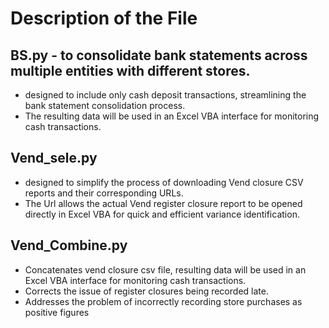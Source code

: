 # Description of the File

## BS.py - to consolidate bank statements across multiple entities with different stores. 
- designed to include only cash deposit transactions, streamlining the bank statement consolidation process. 
- The resulting data will be used in an Excel VBA interface for monitoring cash transactions.

## Vend_sele.py
- designed to simplify the process of downloading Vend closure CSV reports and their corresponding URLs. 
- The Url allows the actual Vend register closure report to be opened directly in Excel VBA for quick and efficient variance identification. 

## Vend_Combine.py 
- Concatenates vend closure csv file, resulting data will be used in an Excel VBA interface for monitoring cash transactions.
- Corrects the issue of register closures being recorded late.
- Addresses the problem of incorrectly recording store purchases as positive figures
